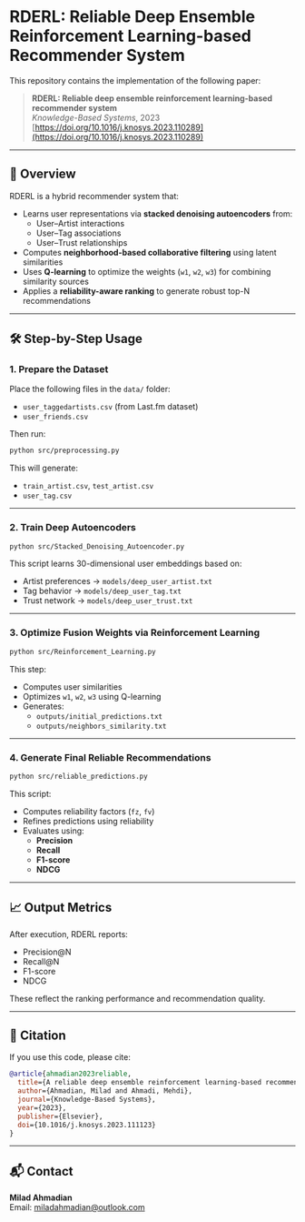 # RDERL: Reliable Deep Ensemble Reinforcement Learning-based Recommender System

This repository contains the implementation of the following paper:

> **RDERL: Reliable deep ensemble reinforcement learning-based recommender system**  
> *Knowledge-Based Systems*, 2023  
> [https://doi.org/10.1016/j.knosys.2023.110289](https://doi.org/10.1016/j.knosys.2023.110289)

---

## 📌 Overview

RDERL is a hybrid recommender system that:

- Learns user representations via **stacked denoising autoencoders** from:
  - User–Artist interactions
  - User–Tag associations
  - User–Trust relationships
- Computes **neighborhood-based collaborative filtering** using latent similarities
- Uses **Q-learning** to optimize the weights (`w1`, `w2`, `w3`) for combining similarity sources
- Applies a **reliability-aware ranking** to generate robust top-N recommendations

---

## 🛠️ Step-by-Step Usage

### 1. Prepare the Dataset

Place the following files in the `data/` folder:

- `user_taggedartists.csv` (from Last.fm dataset)
- `user_friends.csv`

Then run:
```bash
python src/preprocessing.py
```
This will generate:
- `train_artist.csv`, `test_artist.csv`
- `user_tag.csv`

---

### 2. Train Deep Autoencoders

```bash
python src/Stacked_Denoising_Autoencoder.py
```
This script learns 30-dimensional user embeddings based on:
- Artist preferences → `models/deep_user_artist.txt`
- Tag behavior → `models/deep_user_tag.txt`
- Trust network → `models/deep_user_trust.txt`

---

### 3. Optimize Fusion Weights via Reinforcement Learning

```bash
python src/Reinforcement_Learning.py
```
This step:
- Computes user similarities
- Optimizes `w1`, `w2`, `w3` using Q-learning
- Generates:
  - `outputs/initial_predictions.txt`
  - `outputs/neighbors_similarity.txt`

---

### 4. Generate Final Reliable Recommendations

```bash
python src/reliable_predictions.py
```
This script:
- Computes reliability factors (`fz`, `fv`)
- Refines predictions using reliability
- Evaluates using:
  - **Precision**
  - **Recall**
  - **F1-score**
  - **NDCG**

---

## 📈 Output Metrics

After execution, RDERL reports:

- Precision@N
- Recall@N
- F1-score
- NDCG

These reflect the ranking performance and recommendation quality.

---

## 📖 Citation

If you use this code, please cite:

```bibtex
@article{ahmadian2023reliable,
  title={A reliable deep ensemble reinforcement learning-based recommender system},
  author={Ahmadian, Milad and Ahmadi, Mehdi},
  journal={Knowledge-Based Systems},
  year={2023},
  publisher={Elsevier},
  doi={10.1016/j.knosys.2023.111123}
}
```

---

## 📬 Contact

**Milad Ahmadian**  
Email: [miladahmadian@outlook.com](mailto:miladahmadian@outlook.com)
